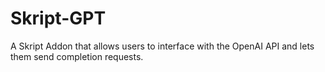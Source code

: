# Skript-GPT
A Skript Addon that allows users to interface with the OpenAI API and lets them send completion requests.
